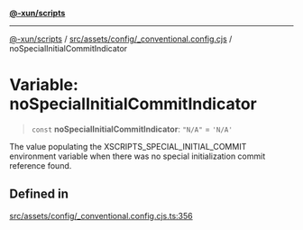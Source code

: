 [**@-xun/scripts**](../../../../../README.md)

***

[@-xun/scripts](../../../../../README.md) / [src/assets/config/\_conventional.config.cjs](../README.md) / noSpecialInitialCommitIndicator

# Variable: noSpecialInitialCommitIndicator

> `const` **noSpecialInitialCommitIndicator**: `"N/A"` = `'N/A'`

The value populating the XSCRIPTS_SPECIAL_INITIAL_COMMIT environment variable
when there was no special initialization commit reference found.

## Defined in

[src/assets/config/\_conventional.config.cjs.ts:356](https://github.com/Xunnamius/xscripts/blob/2521de366121a50ffeca631b4ec62db9c60657e5/src/assets/config/_conventional.config.cjs.ts#L356)
